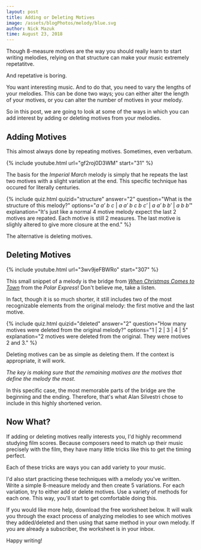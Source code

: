 ```yaml
---
layout: post
title: Adding or Deleting Motives
image: /assets/blogPhotos/melody/blue.svg
author: Nick Mazuk
time: August 23, 2018
---
```


Though 8-measure motives are the way you should really learn to start writing melodies, relying on that structure can make your music extremely repetatitve.

And repetative is boring.

You want interesting music. And to do that, you need to vary the lengths of your melodies. This can be done two ways; you can either alter the length of your motives, or you can alter the number of motives in your melody.

So in this post, we are going to look at some of the ways in which you can add interest by adding or deleting motives from your melodies.

<!--end-of-intro-->

## Adding Motives

This almost always done by repeating motives. Sometimes, even verbatum.

{% include youtube.html url="gf2roj0D3WM" start="31" %}

The basis for the *Imperial March* melody is simply that he repeats the last two motives with a slight variation at the end. This specific technique has occured for literally centuries.

{% include quiz.html quizid="structure" answer="2" question="What is the structure of this melody?" options="<em>a a&prime; b c</em> | <em>a a&prime; b c b c&prime;</em> | <em>a a&prime; b b&prime;</em> | <em>a b b&prime;</em>" explanation="It's just like a normal 4 motive melody expect the last 2 motives are repated. Each motive is still 2 measures. The last motive is slighly altered to give more closure at the end." %}

The alternative is deleting motives.

## Deleting Motives

{% include youtube.html url="3wv9jeFBWRo" start="307" %}

This small snippet of a melody is the bridge from [*When Christmas Comes to Town*](https://youtu.be/sSZbpOItGUg?t=1m25s) from the *Polar Express*! Don't believe me, take a listen.

In fact, though it is so much shorter, it still includes two of the most recognizable elements from the original melody: the first motive and the last motive.

{% include quiz.html quizid="deleted" answer="2" question="How many motives were deleted from the original melody?" options="1 | 2 | 3 | 4 | 5" explanation="2 motives were deleted from the original. They were motives 2 and 3." %}

Deleting motives can be as simple as deleting them. If the context is appropriate, it will work.

*The key is making sure that the remaining motives are the motives that define the melody the most*.

In this specific case, the most memorable parts of the bridge are the beginning and the ending. Therefore, that's what Alan Silvestri chose to include in this highly shortened verion.

## Now What?

If adding or deleting motives really interests you, I'd highly recommend studying film scores. Because composers need to match up their music precisely with the film, they have many little tricks like this to get the timing perfect.

Each of these tricks are ways you can add variety to your music.

I'd also start practicing these techniques with a melody you've written. Write a simple 8-measure melody and then create 5 variations. For each variation, try to either add or delete motives. Use a variety of methods for each one. This way, you'll start to get comfortable doing this.

If you would like more help, download the free worksheet below. It will walk you through the exact process of analyzing melodies to see which motives they added/deleted and then using that same method in your own melody. If you are already a subscriber, the worksheet is in your inbox.

Happy writing!
